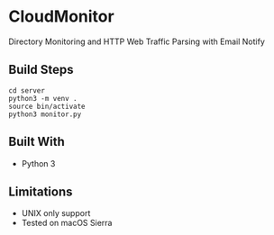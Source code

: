# CloudMonitor

Directory Monitoring and HTTP Web Traffic Parsing with Email Notify

## Build Steps
```
cd server
python3 -m venv .
source bin/activate
python3 monitor.py

```

## Built With

* Python 3

## Limitations

* UNIX only support
* Tested on macOS Sierra
